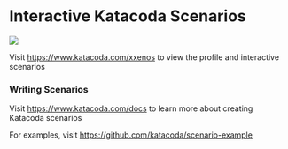 # Interactive Katacoda Scenarios

[![](http://shields.katacoda.com/katacoda/xxenos/count.svg)](https://www.katacoda.com/xxenos "Get your profile on Katacoda.com")

Visit https://www.katacoda.com/xxenos to view the profile and interactive scenarios

### Writing Scenarios
Visit https://www.katacoda.com/docs to learn more about creating Katacoda scenarios

For examples, visit https://github.com/katacoda/scenario-example
